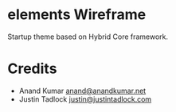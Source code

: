 elements Wireframe
==================

Startup theme based on Hybrid Core framework. 

# Credits

* Anand Kumar <anand@anandkumar.net>
* Justin Tadlock <justin@justintadlock.com>
